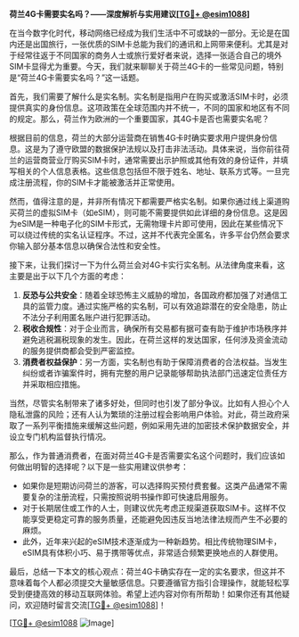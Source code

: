 **荷兰4G卡需要实名吗？——深度解析与实用建议[[TG💪+ @esim1088](https://t.me/s/esim1088)]**

在当今数字化时代，移动网络已经成为我们生活中不可或缺的一部分。无论是在国内还是出国旅行，一张优质的SIM卡总能为我们的通讯和上网带来便利。尤其是对于经常往返于不同国家的商务人士或旅行爱好者来说，选择一张适合自己的境外SIM卡显得尤为重要。今天，我们就来聊聊关于荷兰4G卡的一些常见问题，特别是“荷兰4G卡需要实名吗？”这一话题。

首先，我们需要了解什么是实名制。实名制是指用户在购买或激活SIM卡时，必须提供真实的身份信息。这项政策在全球范围内并不统一，不同的国家和地区有不同的规定。那么，荷兰作为欧洲的一个重要国家，其4G卡是否也需要实名呢？

根据目前的信息，荷兰的大部分运营商在销售4G卡时确实要求用户提供身份信息。这是为了遵守欧盟的数据保护法规以及打击非法活动。具体来说，当你前往荷兰的运营商营业厅购买SIM卡时，通常需要出示护照或其他有效的身份证件，并填写相关的个人信息表格。这些信息包括但不限于姓名、地址、联系方式等。一旦完成注册流程，你的SIM卡才能被激活并正常使用。

然而，值得注意的是，并非所有情况下都需要严格实名制。如果你通过线上渠道购买荷兰的虚拟SIM卡（如eSIM），则可能不需要提供如此详细的身份信息。这是因为eSIM是一种电子化的SIM卡形式，无需物理卡片即可使用，因此在某些情况下可以绕过传统的实名认证程序。不过，这并不代表完全匿名，许多平台仍然会要求你输入部分基本信息以确保合法性和安全性。

接下来，让我们探讨一下为什么荷兰会对4G卡实行实名制。从法律角度来看，这主要是出于以下几个方面的考虑：

1. **反恐与公共安全**：随着全球恐怖主义威胁的增加，各国政府都加强了对通信工具的监管力度。通过实施严格的实名制，可以有效追踪潜在的安全隐患，防止不法分子利用匿名账户进行犯罪活动。
2. **税收合规性**：对于企业而言，确保所有交易都有据可查有助于维护市场秩序并避免逃税漏税现象的发生。因此，在荷兰这样的发达国家，任何涉及资金流动的服务提供商都会受到严密监控。
3. **消费者权益保护**：另一方面，实名制也有助于保障消费者的合法权益。当发生纠纷或者诈骗案件时，拥有完整的用户记录能够帮助执法部门迅速定位责任方并采取相应措施。

当然，尽管实名制带来了诸多好处，但同时也引发了部分争议。比如有人担心个人隐私泄露的风险；还有人认为繁琐的注册过程会影响用户体验。对此，荷兰政府采取了一系列平衡措施来缓解这些问题，例如采用先进的加密技术保护数据安全，并设立专门机构监督执行情况。

那么，作为普通消费者，在面对荷兰4G卡是否需要实名这个问题时，我们应该如何做出明智的选择呢？以下是一些实用建议供参考：

- 如果你是短期访问荷兰的游客，可以选择购买预付费套餐。这类产品通常不需要复杂的注册流程，只需按照说明书操作即可快速启用服务。
- 对于长期居住或工作的人士，则建议优先考虑正规渠道获取SIM卡。这样不仅能享受更稳定可靠的服务质量，还能避免因违反当地法律法规而产生不必要的麻烦。
- 此外，近年来兴起的eSIM技术逐渐成为一种新趋势。相比传统物理SIM卡，eSIM具有体积小巧、易于携带等优点，非常适合频繁更换地点的人群使用。

最后，总结一下本文的核心观点：荷兰4G卡确实存在一定的实名要求，但这并不意味着每个人都必须提交大量敏感信息。只要遵循官方指引合理操作，就能轻松享受到便捷高效的移动互联网体验。希望上述内容对你有所帮助！如果你还有其他疑问，欢迎随时留言交流[[TG💪+ @esim1088](https://t.me/s/esim1088)]！

[[TG💪+ @esim1088](https://t.me/s/esim1088) ![Image](https://i.postimg.cc/4NQfJmqS/Snipaste-2025-05-13-00-14-12.png)]